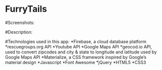 # FurryTails

#Screenshots:



#Description:


#Technologies used in this app:
*Firebase, a cloud database platform
*rescuegroups.org API
*Youtube API
*Google Maps API
*geocod.io API, used to convert zipcodes and city & state to longitude and latitude used by Google Maps API
*Materialize, a CSS framework inspired by Google’s material design
*Javascript
*Font Awesome
*jQuery
*HTML5
*CSS3